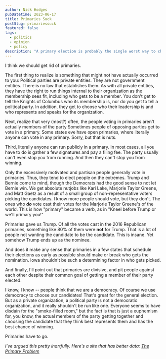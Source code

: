 ```yaml
---
author: Nick Hodges
pubDatetime: 2023-06-17
title: Primaries Suck
postSlug: primariessuck
featured: false
tags:
  - politics
  - opinion
  - policy
description: "A primary election is probably the single worst way to choose candidates for office."
---
```


I think we should get rid of primaries.

The first thing to realize is something that might not have actually occurred to you: Political parties are private entities. They are not government entities. There is no law that establishes them. As with all private entities, they have the right to run things internal to their organization as the membership sees fit, including who gets to be a member. You don't get to tell the Knights of Columbus who its membership is, nor do you get to tell a political party. In addition, they get to choose who their leadership is and who represents and speaks for the organization.

Next, realize that very (most?) often, the people voting in primaries aren't actually members of the party Sometimes people of opposing parties get to vote in a primary. Some states eve have open primaries, where literally anyone can vote in any primary. Sorry, but that is nuts.

Third, literally anyone can run publicly in a primary. In most cases, all you have to do is gather a few signatures and pay a filing fee. The party usually can't even stop you from running. And then they can't stop you from winning.

Only the excessively motivated and partisan people generally vote in primaries. Thus, they tend to elect people on the extremes. Trump and Bernie come to mind, though the Democrats had the good sense to not let Bernie win. We get absolute nutjobs like Kari Lake, Marjorie Taylor Greene, and Matt Gaetz as a result of a small group of non-representative voters picking the candidates. I know more people should vote, but they don't. The ones who **_do_** vote cast their votes for the Marjorie Taylor Greene's of the world. This is how "primary" became a verb, as in "Kneel before Trump or we'll primary you!"

Primaries gave us Trump. Of all the votes cast in the 2016 Republican primaries, something like 80% of them were **not** for Trump. That is a lot of people not wanting the candidate to be the candidate. This is insane. Yet somehow Trump ends up as the nominee.

And does it make any sense that primaries in a few states that schedule their elections as early as possible should make or break who gets the nomination. Iowa shouldn't be such a determining factor in who gets picked.

And finally, I'll point out that primaries are divisive, and pit people against each other despite their common goal of getting a member of their party elected.

I know, I know -- people think that we are a democracy. Of course we use democracy to choose our candidates! That's great for the general election. But as a private organization, a political party is not a democratic organization, and it really shouldn't be run like one. Everyone seems to have disdain for the "smoke-filled room," but the fact is that is just a euphemism for, you know, the actual members of the party getting together and choosing the candidate that they think best represents them and has the best chance of winning.

Primaries have to go.

_I've argued this pretty inartfully. Here's a site that has better data: [The Primary Problem](https://www.uniteamerica.org/reports/the-primary-problem)_
